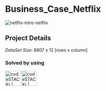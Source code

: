# Business_Case_Netflix

![netflix-intro-netflix](https://github.com/user-attachments/assets/84f718e6-a66d-4c76-a4c7-706e2e9bfbc4)

## Project Details
_DataSet Size_: 8807 x 12 [rows x column]

### Solved by using  
<img align="centre" alt="codeSTACKr | Excel" width="49px" src="https://encrypted-tbn0.gstatic.com/images?q=tbn:ANd9GcSRKfApWfbHR254cXTcUWkVKvItWOm4vv3Taw&s" /> <img align="centre" alt="codeSTACKr | PowerBI" width="49px" src="https://1000logos.net/wp-content/uploads/2022/08/Microsoft-Power-BI-Logo-2013.png" />
